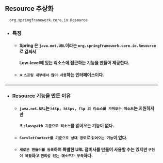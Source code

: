 ## Resource 추상화
  ```
    org.springframework.core.io.Resource   
  ```
  - ### 특징
    - #### Spring 은 `java.net.URL`이라는 `org.springframework.core.io.Resource`로 감싸서 <br><br> Low-level에 있는 리소스에 접근하는 기능을 만들어 제공한다.
    - #### ⭐ `스프링 내부에서 많이 사용`하는 인터페이스이다.
  -------------
  - ### Resource 기능을 만든 이유
    - #### `java.net.URL`는 `http, https, ftp 의 리소스를 가져오는 메소드`는 지원하지만 <br><br> ‼ `classpath 기준으로 리소스`를 읽어오는 기능이 없다.
    - #### `ServletContext를 기준으로 상대 경로`로 `읽어오는 기능`이 없다.
    - #### `새로운 핸들러를 등록`하여 특별한 URL 접미사를 만들어 사용할 수는 있지만 `구현이 복잡`하고 `편의성 있는 메소드가 부족`하다.
